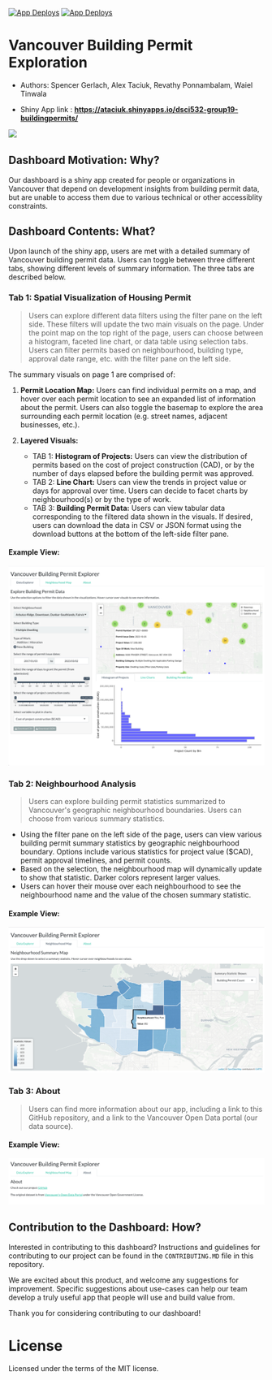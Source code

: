 [![App Deploys](https://github.com/UBC-MDS/dsci532-group19-buildingpermits/actions/workflows/deploy-app.yaml/badge.svg)](https://github.com/UBC-MDS/dsci532-group19-buildingpermits/actions/workflows/deploy-app.yaml)
[![App Deploys](https://github.com/UBC-MDS/dsci532-group19-buildingpermits/actions/workflows/testing.yaml/badge.svg)](https://github.com/UBC-MDS/dsci532-group19-buildingpermits/actions/workflows/testing.yaml)

# Vancouver Building Permit Exploration

- Authors: Spencer Gerlach, Alex Taciuk, Revathy Ponnambalam, Waiel Tinwala

- Shiny App link : **https://ataciuk.shinyapps.io/dsci532-group19-buildingpermits/**

<img src="img/app-demo_2023-03-17.gif">

## Dashboard Motivation: Why?

Our dashboard is a shiny app created for people or organizations in Vancouver that depend on development insights from building permit data, but are unable to access them due to various technical or other accessiblity constraints. 

## Dashboard Contents: What?

Upon launch of the shiny app, users are met with a detailed summary of Vancouver building permit data. Users can toggle between three different tabs, showing different levels of summary information. The three tabs are described below.

### Tab 1: Spatial Visualization of Housing Permit

> Users can explore different data filters using the filter pane on the left side. These filters will update the two main visuals on the page. Under the point map on the top right of the page, users can choose between a histogram, faceted line chart, or data table using selection tabs. Users can filter permits based on neighbourhood, building type, approval date range, etc. with the filter pane on the left side.

The summary visuals on page 1 are comprised of:

1. **Permit Location Map:** Users can find individual permits on a map, and hover over each permit location to see an expanded list of information about the permit. Users can also toggle the basemap to explore the area surrounding each permit location (e.g. street names, adjacent businesses, etc.).

2. **Layered Visuals:** 
    - TAB 1: **Histogram of Projects:** Users can view the distribution of permits based on the cost of project construction (CAD), or by the number of days elapsed before the building permit was approved. 
    - TAB 2: **Line Chart:** Users can view the trends in project value or days for approval over time. Users can decide to facet charts by neighbourhood(s) or by the type of work.
    - TAB 3: **Building Permit Data:** Users can view tabular data corresponding to the filtered data shown in the visuals. If desired, users can download the data in CSV or JSON format using the download buttons at the bottom of the left-side filter pane.

#### Example View:

<img src="img/tab1-example_2023-03-17.png">

### Tab 2: Neighbourhood Analysis

> Users can explore building permit statistics summarized to Vancouver's geographic neighbourhood boundaries. Users can choose from various summary statistics.

- Using the filter pane on the left side of the page, users can view various building permit summary statistics by geographic neighbourhood boundary. Options include various statistics for project value ($CAD), permit approval timelines, and permit counts.
- Based on the selection, the neighbourhood map will dynamically update to show that statistic. Darker colors represent larger values.
- Users can hover their mouse over each neighbourhood to see the neighbourhood name and the value of the chosen summary statistic.

#### Example View:

<img src="img/tab2-example_2023-03-17.png">

### Tab 3: About

> Users can find more information about our app, including a link to this GitHub repository, and a link to the Vancouver Open Data portal (our data source).

#### Example View:

<img src="img/tab3-example_2023-03-17.png">

## Contribution to the Dashboard: How?

Interested in contributing to this dashboard? Instructions and guidelines for contributing to our project can be found in the `CONTRIBUTING.MD` file in this repository.

We are excited about this product, and welcome any suggestions for improvement. Specific suggestions about use-cases can help our team develop a truly useful app that people will use and build value from.

Thank you for considering contributing to our dashboard!

# License
Licensed under the terms of the MIT license.
